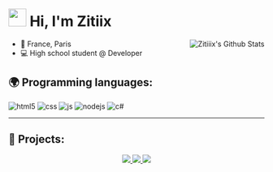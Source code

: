 <h1><img src="https://cdn.discordapp.com/emojis/853981345305722880.gif" width="35"/> Hi, I'm Zitiix</h1>
<img align="right" alt="Zitiiix's Github Stats" src="https://github-readme-stats.vercel.app/api?username=zitiiix&show_icons=true&hide_border=true&theme=discord_old_blurple" />

- 📍 France, Paris
- 💻 High school student @ Developer

## 🌍 Programming languages:

<p>
    <img alt="html5" src="https://img.shields.io/badge/-HTML5-E34F26?style=flat-square&logo=html5&logoColor=white" />
    <img alt="css" src="https://img.shields.io/badge/-CSS-00A6FF?style=flat-square&logo=css3&logoColor=white" />
    <img alt="js" src="https://img.shields.io/badge/-Javascript-FFEE00?style=flat-square&logo=javascript&logoColor=black" />
    <img alt="nodejs" src="https://img.shields.io/badge/-NodeJS-43853D?style=flat-square&logo=Node.js&logoColor=white" />
    <img alt="c#" src="https://img.shields.io/badge/-C%20Sharp-44CF90?style=flat-square&logo=c%20sharp&logoColor=white" />
</p>

---

## 🚩 Projects:

<div align="center"> 
    <a href="https://github.com/Zitiiix/DiscordEmbedBuilder">
    <img src="https://github-readme-stats.vercel.app/api/pin/?username=Zitiiix&repo=DiscordEmbedBuilder&hide_border=true&theme=discord_old_blurple" />
    </a>
    <a href="https://github.com/Zitiiix/ZNitroGenerator">
    <img src="https://github-readme-stats.vercel.app/api/pin/?username=Zitiiix&repo=ZNitroGenerator&hide_border=true&theme=discord_old_blurple" />
    </a>
    <a href="https://github.com/Zitiiix/CppBasicProject">
    <img src="https://github-readme-stats.vercel.app/api/pin/?username=Zitiiix&repo=CppBasicProject&hide_border=true&theme=discord_old_blurple" />
    </a>
</div>
